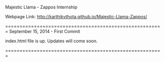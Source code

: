 Majestic Llama - Zappos Internship

Webpage Link: http://karthikvthota.github.io/Majestic-Llama-Zappos/

=======================================================
September 15, 2014 - First Commit
   
   index.html file is up. Updates will come soon.

=======================================================

